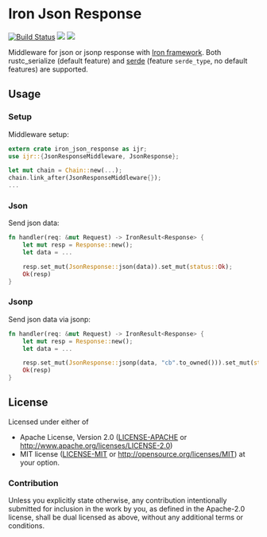Iron Json Response
==================

[![Build Status](https://travis-ci.org/sunng87/iron-json-response.svg?branch=master)](https://travis-ci.org/sunng87/iron-json-response)
[![](http://meritbadge.herokuapp.com/iron-json-response)](https://crates.io/crates/iron-json-response)
[![](https://img.shields.io/crates/d/iron-json-response.svg)](https://crates.io/crates/iron-json-response)

Middleware for json or jsonp response with [Iron
framework](http://ironframework.io). Both rustc_serialize (default
feature) and [serde](https://github.com/serde/json) (feature
`serde_type`, no default features) are supported.

Usage
-----

### Setup

Middleware setup:

```rust
extern crate iron_json_response as ijr;
use ijr::{JsonResponseMiddleware, JsonResponse};

let mut chain = Chain::new(...);
chain.link_after(JsonResponseMiddleware{});
...
```

### Json

Send json data:

```rust
fn handler(req: &mut Request) -> IronResult<Response> {
    let mut resp = Response::new();
    let data = ...

    resp.set_mut(JsonResponse::json(data)).set_mut(status::Ok);
    Ok(resp)
}
```

### Jsonp

Send json data via jsonp:

```rust
fn handler(req: &mut Request) -> IronResult<Response> {
    let mut resp = Response::new();
    let data = ...

    resp.set_mut(JsonResponse::jsonp(data, "cb".to_owned())).set_mut(status::Ok);
    Ok(resp)
}
```

## License

Licensed under either of

 * Apache License, Version 2.0 ([LICENSE-APACHE](LICENSE-APACHE) or http://www.apache.org/licenses/LICENSE-2.0)
 * MIT license ([LICENSE-MIT](LICENSE-MIT) or http://opensource.org/licenses/MIT)
at your option.

### Contribution

Unless you explicitly state otherwise, any contribution intentionally
submitted for inclusion in the work by you, as defined in the
Apache-2.0 license, shall be dual licensed as above, without any
additional terms or conditions.
